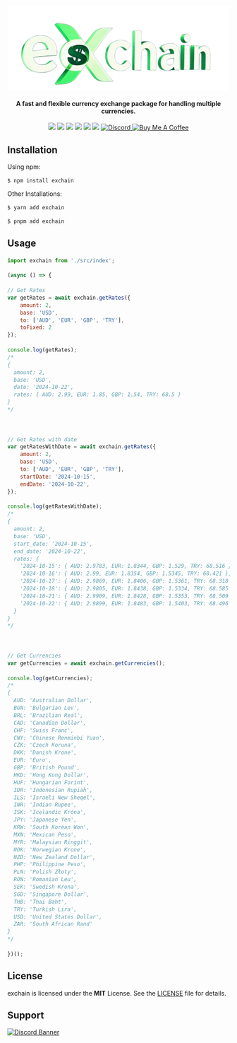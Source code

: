 <br/>
<p align="center">
<img src="./assets/exchain_logo.png" align="center">
</p>
<h4 align="center">A fast and flexible currency exchange package for handling multiple currencies.</h6>
<p align="center">
<img src="https://img.shields.io/npm/v/exchain?style=for-the-badge&logo=npm&logoColor=red">
<img src="https://img.shields.io/github/repo-size/Bes-js/exchain?style=for-the-badge&logo=github&logoColor=white"> 
<img src="https://img.shields.io/npm/l/exchain?style=for-the-badge">
<img src="https://img.shields.io/npm/unpacked-size/exchain?style=for-the-badge"> 
<img src="https://img.shields.io/npm/dt/exchain?style=for-the-badge&logoColor=blue"> 
<img src="https://img.shields.io/github/package-json/dependency-version/Bes-js/exchain/sequelize?style=for-the-badge">
<a href="https://discord.gg/luppux" target="_blank"> 
<img alt="Discord" src="https://img.shields.io/badge/Support-Click%20here-7289d9?style=for-the-badge&logo=discord"> 
</a>
<a href="https://www.buymeacoffee.com/beykant" target="_blank">
<img src="https://cdn.buymeacoffee.com/buttons/v2/default-yellow.png" width="120px" height="30px" alt="Buy Me A Coffee">
</a>
</p>


## Installation

Using npm:
```shell
$ npm install exchain
```

Other Installations:

```bash
$ yarn add exchain
```

```bash
$ pnpm add exchain
```

## Usage
```js
import exchain from './src/index';

(async () => {

// Get Rates
var getRates = await exchain.getRates({
    amount: 2,
    base: 'USD',
    to: ['AUD', 'EUR', 'GBP', 'TRY'],
    toFixed: 2
});

console.log(getRates);
/*
{
  amount: 2,
  base: 'USD',
  date: '2024-10-22',
  rates: { AUD: 2.99, EUR: 1.85, GBP: 1.54, TRY: 68.5 }
}
*/



// Get Rates with date
var getRatesWithDate = await exchain.getRates({
    amount: 2,
    base: 'USD',
    to: ['AUD', 'EUR', 'GBP', 'TRY'],
    startDate: '2024-10-15',
    endDate: '2024-10-22',
});

console.log(getRatesWithDate);
/*
{
  amount: 2,
  base: 'USD',
  start_date: '2024-10-15',
  end_date: '2024-10-22',
  rates: {
    '2024-10-15': { AUD: 2.9783, EUR: 1.8344, GBP: 1.529, TRY: 68.516 },
    '2024-10-16': { AUD: 2.99, EUR: 1.8354, GBP: 1.5345, TRY: 68.421 },
    '2024-10-17': { AUD: 2.9869, EUR: 1.8406, GBP: 1.5361, TRY: 68.318 },
    '2024-10-18': { AUD: 2.9805, EUR: 1.8438, GBP: 1.5334, TRY: 68.585 },
    '2024-10-21': { AUD: 2.9909, EUR: 1.8428, GBP: 1.5353, TRY: 68.509 },
    '2024-10-22': { AUD: 2.9899, EUR: 1.8483, GBP: 1.5403, TRY: 68.496 }
  }
}
*/



// Get Currencies
var getCurrencies = await exchain.getCurrencies();

console.log(getCurrencies);
/*
{
  AUD: 'Australian Dollar',
  BGN: 'Bulgarian Lev',
  BRL: 'Brazilian Real',
  CAD: 'Canadian Dollar',
  CHF: 'Swiss Franc',
  CNY: 'Chinese Renminbi Yuan',
  CZK: 'Czech Koruna',
  DKK: 'Danish Krone',
  EUR: 'Euro',
  GBP: 'British Pound',
  HKD: 'Hong Kong Dollar',
  HUF: 'Hungarian Forint',
  IDR: 'Indonesian Rupiah',
  ILS: 'Israeli New Sheqel',
  INR: 'Indian Rupee',
  ISK: 'Icelandic Króna',
  JPY: 'Japanese Yen',
  KRW: 'South Korean Won',
  MXN: 'Mexican Peso',
  MYR: 'Malaysian Ringgit',
  NOK: 'Norwegian Krone',
  NZD: 'New Zealand Dollar',
  PHP: 'Philippine Peso',
  PLN: 'Polish Złoty',
  RON: 'Romanian Leu',
  SEK: 'Swedish Krona',
  SGD: 'Singapore Dollar',
  THB: 'Thai Baht',
  TRY: 'Turkish Lira',
  USD: 'United States Dollar',
  ZAR: 'South African Rand'
}
*/

})();
```

## License

exchain is licensed under the **MIT** License. See the [LICENSE](./LICENSE.md) file for details.

## Support

[![Discord Banner](https://api.weblutions.com/discord/invite/luppux/)](https://discord.gg/luppux)